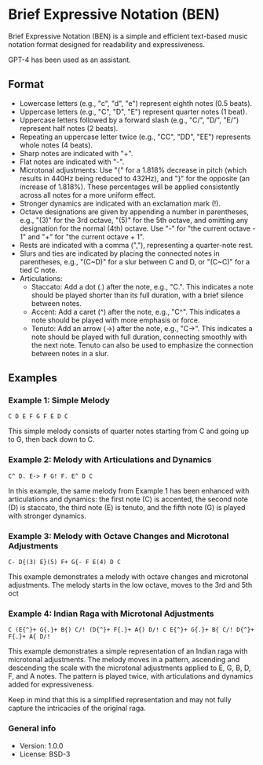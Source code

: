 # Brief Expressive Notation (BEN)

Brief Expressive Notation (BEN) is a simple and efficient text-based music notation format designed for readability and expressiveness.

GPT-4 has been used as an assistant.

## Format

- Lowercase letters (e.g., "c", "d", "e") represent eighth notes (0.5 beats).
- Uppercase letters (e.g., "C", "D", "E") represent quarter notes (1 beat).
- Uppercase letters followed by a forward slash (e.g., "C/", "D/", "E/") represent half notes (2 beats).
- Repeating an uppercase letter twice (e.g., "CC", "DD", "EE") represents whole notes (4 beats).
- Sharp notes are indicated with "+".
- Flat notes are indicated with "-".
- Microtonal adjustments: Use "{" for a 1.818% decrease in pitch (which results in 440Hz being reduced to 432Hz), and "}" for the opposite (an increase of 1.818%). These percentages will be applied consistently across all notes for a more uniform effect.
- Stronger dynamics are indicated with an exclamation mark (!).
- Octave designations are given by appending a number in parentheses, e.g., "(3)" for the 3rd octave, "(5)" for the 5th octave, and omitting any designation for the normal (4th) octave. Use "-" for "the current octave - 1" and "+" for "the current octave + 1".
- Rests are indicated with a comma (","), representing a quarter-note rest.
- Slurs and ties are indicated by placing the connected notes in parentheses, e.g., "(C~D)" for a slur between C and D, or "(C~C)" for a tied C note.
- Articulations:
  - Staccato: Add a dot (.) after the note, e.g., "C.". This indicates a note should be played shorter than its full duration, with a brief silence between notes.
  - Accent: Add a caret (^) after the note, e.g., "C^". This indicates a note should be played with more emphasis or force.
  - Tenuto: Add an arrow (->) after the note, e.g., "C->". This indicates a note should be played with full duration, connecting smoothly with the next note. Tenuto can also be used to emphasize the connection between notes in a slur.

## Examples

### Example 1: Simple Melody

    C D E F G F E D C

This simple melody consists of quarter notes starting from C and going up to G, then back down to C.

### Example 2: Melody with Articulations and Dynamics

    C^ D. E-> F G! F. E^ D C

In this example, the same melody from Example 1 has been enhanced with articulations and dynamics: the first note (C) is accented, the second note (D) is staccato, the third note (E) is tenuto, and the fifth note (G) is played with stronger dynamics.

### Example 3: Melody with Octave Changes and Microtonal Adjustments

    C- D{(3) E}(5) F+ G{- F E(4) D C

This example demonstrates a melody with octave changes and microtonal adjustments. The melody starts in the low octave, moves to the 3rd and 5th oct

### Example 4: Indian Raga with Microtonal Adjustments

    C (E{^}+ G{.}+ B{) C/! (D{^}+ F{.}+ A{) D/! C E{^}+ G{.}+ B{ C/! D{^}+ F{.}+ A{ D/!

This example demonstrates a simple representation of an Indian raga with microtonal adjustments. The melody moves in a pattern, ascending and descending the scale with the microtonal adjustments applied to E, G, B, D, F, and A notes. The pattern is played twice, with articulations and dynamics added for expressiveness.

Keep in mind that this is a simplified representation and may not fully capture the intricacies of the original raga.

### General info

* Version: 1.0.0
* License: BSD-3
